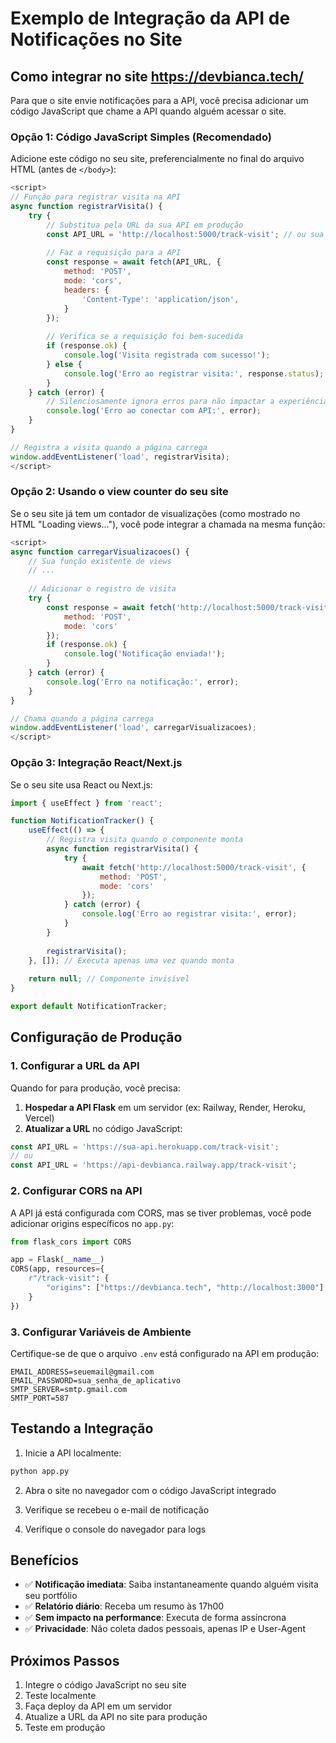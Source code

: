 # Exemplo de Integração da API de Notificações no Site

## Como integrar no site https://devbianca.tech/

Para que o site envie notificações para a API, você precisa adicionar um código JavaScript que chame a API quando alguém acessar o site.

### Opção 1: Código JavaScript Simples (Recomendado)

Adicione este código no seu site, preferencialmente no final do arquivo HTML (antes de `</body>`):

```javascript
<script>
// Função para registrar visita na API
async function registrarVisita() {
    try {
        // Substitua pela URL da sua API em produção
        const API_URL = 'http://localhost:5000/track-visit'; // ou sua URL em produção
        
        // Faz a requisição para a API
        const response = await fetch(API_URL, {
            method: 'POST',
            mode: 'cors',
            headers: {
                'Content-Type': 'application/json',
            }
        });
        
        // Verifica se a requisição foi bem-sucedida
        if (response.ok) {
            console.log('Visita registrada com sucesso!');
        } else {
            console.log('Erro ao registrar visita:', response.status);
        }
    } catch (error) {
        // Silenciosamente ignora erros para não impactar a experiência do usuário
        console.log('Erro ao conectar com API:', error);
    }
}

// Registra a visita quando a página carrega
window.addEventListener('load', registrarVisita);
</script>
```

### Opção 2: Usando o view counter do seu site

Se o seu site já tem um contador de visualizações (como mostrado no HTML "Loading views..."), você pode integrar a chamada na mesma função:

```javascript
<script>
async function carregarVisualizacoes() {
    // Sua função existente de views
    // ...
    
    // Adicionar o registro de visita
    try {
        const response = await fetch('http://localhost:5000/track-visit', {
            method: 'POST',
            mode: 'cors'
        });
        if (response.ok) {
            console.log('Notificação enviada!');
        }
    } catch (error) {
        console.log('Erro na notificação:', error);
    }
}

// Chama quando a página carrega
window.addEventListener('load', carregarVisualizacoes);
</script>
```

### Opção 3: Integração React/Next.js

Se o seu site usa React ou Next.js:

```javascript
import { useEffect } from 'react';

function NotificationTracker() {
    useEffect(() => {
        // Registra visita quando o componente monta
        async function registrarVisita() {
            try {
                await fetch('http://localhost:5000/track-visit', {
                    method: 'POST',
                    mode: 'cors'
                });
            } catch (error) {
                console.log('Erro ao registrar visita:', error);
            }
        }
        
        registrarVisita();
    }, []); // Executa apenas uma vez quando monta
    
    return null; // Componente invisível
}

export default NotificationTracker;
```

## Configuração de Produção

### 1. Configurar a URL da API

Quando for para produção, você precisa:

1. **Hospedar a API Flask** em um servidor (ex: Railway, Render, Heroku, Vercel)
2. **Atualizar a URL** no código JavaScript:

```javascript
const API_URL = 'https://sua-api.herokuapp.com/track-visit';
// ou
const API_URL = 'https://api-devbianca.railway.app/track-visit';
```

### 2. Configurar CORS na API

A API já está configurada com CORS, mas se tiver problemas, você pode adicionar origins específicos no `app.py`:

```python
from flask_cors import CORS

app = Flask(__name__)
CORS(app, resources={
    r"/track-visit": {
        "origins": ["https://devbianca.tech", "http://localhost:3000"]
    }
})
```

### 3. Configurar Variáveis de Ambiente

Certifique-se de que o arquivo `.env` está configurado na API em produção:

```env
EMAIL_ADDRESS=seuemail@gmail.com
EMAIL_PASSWORD=sua_senha_de_aplicativo
SMTP_SERVER=smtp.gmail.com
SMTP_PORT=587
```

## Testando a Integração

1. Inicie a API localmente:
```bash
python app.py
```

2. Abra o site no navegador com o código JavaScript integrado

3. Verifique se recebeu o e-mail de notificação

4. Verifique o console do navegador para logs

## Benefícios

- ✅ **Notificação imediata**: Saiba instantaneamente quando alguém visita seu portfólio
- ✅ **Relatório diário**: Receba um resumo às 17h00
- ✅ **Sem impacto na performance**: Executa de forma assíncrona
- ✅ **Privacidade**: Não coleta dados pessoais, apenas IP e User-Agent

## Próximos Passos

1. Integre o código JavaScript no seu site
2. Teste localmente
3. Faça deploy da API em um servidor
4. Atualize a URL da API no site para produção
5. Teste em produção


